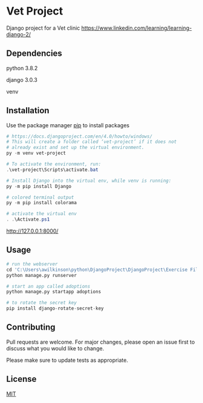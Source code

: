 # Vet Project

Django project for a Vet clinic
https://www.linkedin.com/learning/learning-django-2/

## Dependencies
python 3.8.2

django 3.0.3

venv

## Installation

Use the package manager [pip](https://pip.pypa.io/en/stable/) to install packages

```powershell
# https://docs.djangoproject.com/en/4.0/howto/windows/
# This will create a folder called ‘vet-project’ if it does not 
# already exist and set up the virtual environment. 
py -m venv vet-project

# To activate the environment, run:
.\vet-project\Scripts\activate.bat

# Install Django into the virtual env, while venv is running:
py -m pip install Django

# colored terminal output
py -m pip install colorama

# activate the virtual env
. .\Activate.ps1

```

http://127.0.0.1:8000/

## Usage

```python
# run the webserver
cd 'C:\Users\awilkinson\python\DjangoProject\DjangoProject\Exercise Files\vet-project\Scripts\wisdompets'
python manage.py runserver

# start an app called adoptions
python manage.py startapp adoptions

# to rotate the secret key 
pip install django-rotate-secret-key

```

## Contributing
Pull requests are welcome. For major changes, please open an issue first to discuss what you would like to change.

Please make sure to update tests as appropriate.

## License
[MIT](https://choosealicense.com/licenses/mit/)